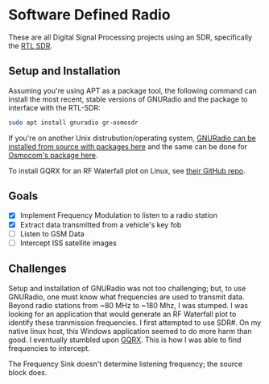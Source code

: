 # Software Defined Radio
These are all Digital Signal Processing projects using an SDR, specifically the [RTL SDR](https://www.nooelec.com/store/sdr/sdr-receivers/nesdr-mini.html).

## Setup and Installation
Assuming you're using APT as a package tool, the following command can install the most recent, stable versions of GNURadio and the package to interface with the RTL-SDR:
```bash
sudo apt install gnuradio gr-osmosdr
```
If you're on another Unix distrubution/operating system, [GNURadio can be installed from source with packages here](https://wiki.gnuradio.org/index.php/InstallingGR) and the same can be done for [Osmocom's package here](https://osmocom.org/projects/gr-osmosdr/wiki). 

To install GQRX for an RF Waterfall plot on Linux, see [their GitHub repo](https://github.com/csete/gqrx).

## Goals
- [X] Implement Frequency Modulation to listen to a radio station
- [X] Extract data transmitted from a vehicle's key fob
- [ ] Listen to GSM Data 
- [ ] Intercept ISS satellite images

## Challenges
Setup and installation of GNURadio was not too challenging; but, to use GNURadio, one must know what frequencies are used to transmit data. Beyond radio stations from ~80 MHz to ~180 Mhz, I was stumped. I was looking for an application that would generate an RF Waterfall plot to identify these tranmission frequencies. I first attempted to use SDR#. On my native linux host, this Windows application seemed to do more harm than good. I eventually stumbled upon [GQRX](https://github.com/csete/gqrx). This is how I was able to find frequencies to intercept.

The Frequency Sink doesn't determine listening frequency; the source block does.


